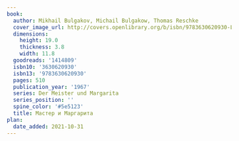 ```yaml
---
book:
  author: Mikhail Bulgakov, Michail Bulgakow, Thomas Reschke
  cover_image_url: http://covers.openlibrary.org/b/isbn/9783630620930-L.jpg
  dimensions:
    height: 19.0
    thickness: 3.8
    width: 11.8
  goodreads: '1414809'
  isbn10: '3630620930'
  isbn13: '9783630620930'
  pages: 510
  publication_year: '1967'
  series: Der Meister und Margarita
  series_position: ''
  spine_color: '#5e5123'
  title: Мастер и Маргарита
plan:
  date_added: 2021-10-31
---
```

